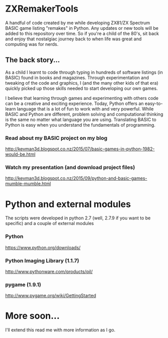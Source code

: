 # ZXRemakerTools
A handful of code created by me while developing ZX81/ZX Spectrum BASIC game listing "remakes" in Python.  Any updates or new tools will
be added to this repository over time.  So if you're a child of the 80's, sit back and enjoy that nostalgiac journey back to when life
was great and computing was for nerds.
## The back story...
As a child I learnt to code through typing in hundreds of software listings (in BASIC) found in books and magazines.  Through
experimentation and tweaking of the code and graphics, I (and the many other kids of that era) quickly picked up those skills needed
to start developing our own games.

I believe that learning through games and experimenting with others code can be a creative and exciting experience.  Today, Python
offers an easy-to-learn language that is a lot of fun to work with and very powerful.  While BASIC and Python are different, problem
solving and computational thinking is the same no matter what language you are using.  Translating BASIC to Python is easy when you
understand the fundamentals of programming.

### Read about my BASIC project on my blog
http://kevman3d.blogspot.co.nz/2015/07/basic-games-in-python-1982-would-be.html
### Watch my presentation (and download project files)
http://kevman3d.blogspot.co.nz/2015/09/python-and-basic-games-mumble-mumble.html

# Python and external modules
The scripts were developed in python 2.7 (well, 2.7.9 if you want to be specific) and a couple of external modules

### Python
https://www.python.org/downloads/

### Python Imaging Library (1.1.7)
http://www.pythonware.com/products/pil/

### pygame (1.9.1)
http://www.pygame.org/wiki/GettingStarted

# More soon...
I'll extend this read me with more information as I go.
